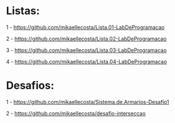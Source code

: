 # Listas:
1 - https://github.com/mikaellecosta/Lista.01-LabDeProgramacao

2 - https://github.com/mikaellecosta/Lista.02-LabDeProgramacao

3 - https://github.com/mikaellecosta/Lista.03-LabDeProgramacao

4 - https://github.com/mikaellecosta/Lista.04-LabDeProgramacao

# Desafios:
1 - https://github.com/mikaellecosta/Sistema.de.Armarios-Desafio1

2 - https://github.com/mikaellecosta/desafio-interseccao
